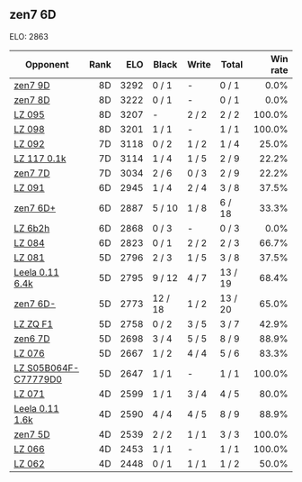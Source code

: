 ## zen7 6D ##

ELO: 2863

Opponent | Rank | ELO | Black | Write | Total | Win rate
---------|-----:|----:|-------|-------|-------|-------:
[zen7 9D](zen7%209D.md) | 8D | 3292 | 0 / 1 | - | 0 / 1 | 0.0%
[zen7 8D](zen7%208D.md) | 8D | 3222 | 0 / 1 | - | 0 / 1 | 0.0%
[LZ 095](LZ%20095.md) | 8D | 3207 | - | 2 / 2 | 2 / 2 | 100.0%
[LZ 098](LZ%20098.md) | 8D | 3201 | 1 / 1 | - | 1 / 1 | 100.0%
[LZ 092](LZ%20092.md) | 7D | 3118 | 0 / 2 | 1 / 2 | 1 / 4 | 25.0%
[LZ 117 0.1k](LZ%20117%200.1k.md) | 7D | 3114 | 1 / 4 | 1 / 5 | 2 / 9 | 22.2%
[zen7 7D](zen7%207D.md) | 7D | 3034 | 2 / 6 | 0 / 3 | 2 / 9 | 22.2%
[LZ 091](LZ%20091.md) | 6D | 2945 | 1 / 4 | 2 / 4 | 3 / 8 | 37.5%
[zen7 6D+](zen7%206D+.md) | 6D | 2887 | 5 / 10 | 1 / 8 | 6 / 18 | 33.3%
[LZ 6b2h](LZ%206b2h.md) | 6D | 2868 | 0 / 3 | - | 0 / 3 | 0.0%
[LZ 084](LZ%20084.md) | 6D | 2823 | 0 / 1 | 2 / 2 | 2 / 3 | 66.7%
[LZ 081](LZ%20081.md) | 5D | 2796 | 2 / 3 | 1 / 5 | 3 / 8 | 37.5%
[Leela 0.11 6.4k](Leela%200.11%206.4k.md) | 5D | 2795 | 9 / 12 | 4 / 7 | 13 / 19 | 68.4%
[zen7 6D-](zen7%206D-.md) | 5D | 2773 | 12 / 18 | 1 / 2 | 13 / 20 | 65.0%
[LZ ZQ F1](LZ%20ZQ%20F1.md) | 5D | 2758 | 0 / 2 | 3 / 5 | 3 / 7 | 42.9%
[zen6 7D](zen6%207D.md) | 5D | 2698 | 3 / 4 | 5 / 5 | 8 / 9 | 88.9%
[LZ 076](LZ%20076.md) | 5D | 2667 | 1 / 2 | 4 / 4 | 5 / 6 | 83.3%
[LZ S05B064F-C77779D0](LZ%20S05B064F-C77779D0.md) | 5D | 2647 | 1 / 1 | - | 1 / 1 | 100.0%
[LZ 071](LZ%20071.md) | 4D | 2599 | 1 / 1 | 3 / 4 | 4 / 5 | 80.0%
[Leela 0.11 1.6k](Leela%200.11%201.6k.md) | 4D | 2590 | 4 / 4 | 4 / 5 | 8 / 9 | 88.9%
[zen7 5D](zen7%205D.md) | 4D | 2539 | 2 / 2 | 1 / 1 | 3 / 3 | 100.0%
[LZ 066](LZ%20066.md) | 4D | 2453 | 1 / 1 | - | 1 / 1 | 100.0%
[LZ 062](LZ%20062.md) | 4D | 2448 | 0 / 1 | 1 / 1 | 1 / 2 | 50.0%
